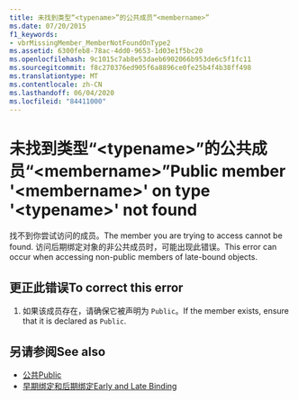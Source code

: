 ```yaml
---
title: 未找到类型“<typename>”的公共成员“<membername>”
ms.date: 07/20/2015
f1_keywords:
- vbrMissingMember_MemberNotFoundOnType2
ms.assetid: 6300feb8-78ac-4dd0-9653-1d03e1f5bc20
ms.openlocfilehash: 9c1015c7ab8e53daeb6902066b953de6c5f1fc11
ms.sourcegitcommit: f8c270376ed905f6a8896ce0fe25b4f4b38ff498
ms.translationtype: MT
ms.contentlocale: zh-CN
ms.lasthandoff: 06/04/2020
ms.locfileid: "84411000"
---
```

# <a name="public-member-membername-on-type-typename-not-found"></a><span data-ttu-id="d7e80-102">未找到类型“\<typename>”的公共成员“\<membername>”</span><span class="sxs-lookup"><span data-stu-id="d7e80-102">Public member '\<membername>' on type '\<typename>' not found</span></span>
<span data-ttu-id="d7e80-103">找不到你尝试访问的成员。</span><span class="sxs-lookup"><span data-stu-id="d7e80-103">The member you are trying to access cannot be found.</span></span> <span data-ttu-id="d7e80-104">访问后期绑定对象的非公共成员时，可能出现此错误。</span><span class="sxs-lookup"><span data-stu-id="d7e80-104">This error can occur when accessing non-public members of late-bound objects.</span></span>  
  
## <a name="to-correct-this-error"></a><span data-ttu-id="d7e80-105">更正此错误</span><span class="sxs-lookup"><span data-stu-id="d7e80-105">To correct this error</span></span>  
  
1. <span data-ttu-id="d7e80-106">如果该成员存在，请确保它被声明为 `Public`。</span><span class="sxs-lookup"><span data-stu-id="d7e80-106">If the member exists, ensure that it is declared as `Public`.</span></span>  
  
## <a name="see-also"></a><span data-ttu-id="d7e80-107">另请参阅</span><span class="sxs-lookup"><span data-stu-id="d7e80-107">See also</span></span>

- [<span data-ttu-id="d7e80-108">公共</span><span class="sxs-lookup"><span data-stu-id="d7e80-108">Public</span></span>](../language-reference/modifiers/public.md)
- [<span data-ttu-id="d7e80-109">早期绑定和后期绑定</span><span class="sxs-lookup"><span data-stu-id="d7e80-109">Early and Late Binding</span></span>](../programming-guide/language-features/early-late-binding/index.md)
